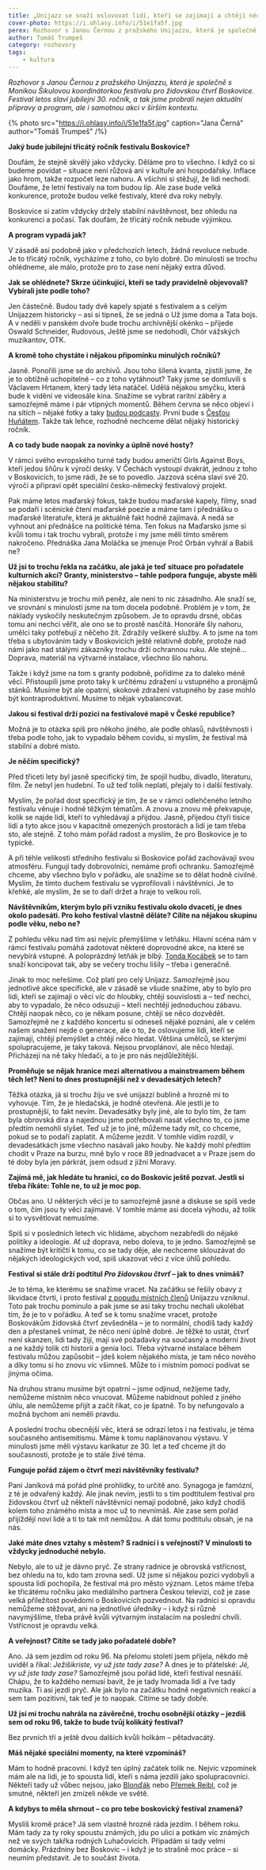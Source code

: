 ```yaml
---
title: „Unijazz se snaží oslovovat lidí, kteří se zajímají a chtějí něco hledat.“
cover-photo: https://i.ohlasy.info/i/51e1fa5f.jpg
perex: Rozhovor s Janou Černou z pražského Unijazzu, která je společně s Monikou Šikulovou koordinátorkou festivalu pro židovskou čtvrť Boskovice.
author: Tomáš Trumpeš
category: rozhovory
tags:
    - kultura
---
```


*Rozhovor s Janou Černou z pražského Unijazzu, která je společně s Monikou Šikulovou koordinátorkou festivalu pro židovskou čtvrť Boskovice. Festival letos slaví jubilejní 30. ročník, a tak jsme probrali nejen aktuální přípravy a program, ale i samotnou akci v širším kontextu.*

{% photo src="https://i.ohlasy.info/i/51e1fa5f.jpg" caption="Jana Černá" author="Tomáš Trumpeš" /%}

**Jaký bude jubilejní třicátý ročník festivalu Boskovice?**

Doufám, že stejně skvělý jako vždycky. Děláme pro to všechno. I když co si budeme povídat – situace není růžová ani v kultuře ani hospodářsky. Inflace jako hrom, takže rozpočet leze nahoru. A všichni si stěžují, že lidi nechodí. Doufáme, že letní festivaly na tom budou líp. Ale zase bude velká konkurence, protože budou velké festivaly, které dva roky nebyly.

Boskovice si zatím vždycky držely stabilní návštěvnost, bez ohledu na konkurenci a počasí. Tak doufám, že třicátý ročník nebude výjimkou.

**A program vypadá jak?**

V zásadě asi podobně jako v předchozích letech, žádná revoluce nebude. Je to třicátý ročník, vycházíme z toho, co bylo dobré. Do minulosti se trochu ohlédneme, ale málo, protože pro to zase není nějaký extra důvod.

**Jak se ohlédnete? Skrze účinkující, kteří se tady pravidelně objevovali? Vybírali jste podle toho?**

Jen částečně. Budou tady dvě kapely spjaté s festivalem a s celým Unijazzem historicky – asi si tipneš, že se jedná o Už jsme doma a Tata bojs. A v neděli v panském dvoře bude trochu archivnější okénko – přijede Oswald Schneider, Rudovous, Ještě jsme se nedohodli, Chór vážských muzikantov, OTK.

**A kromě toho chystáte i nějakou připomínku minulých ročníků?**

Jasně. Ponořili jsme se do archivů. Jsou toho šílená kvanta, zjistili jsme, že je to obtížně uchopitelné – co z toho vytáhnout? Taky jsme se domluvili s Václavem Hrtanem, který tady léta natáčel. Udělá nějakou smyčku, která bude k vidění ve videosále kina. Snažíme se vybrat raritní záběry a samozřejmě máme i pár vtipných momentů. Během června se něco objeví i na sítích – nějaké fotky a taky [budou podcasty](https://www.boskovice-festival.cz/cs/boskovicky-podcast-1-dil). První bude s [Česťou Huňátem](https://ohlasy.info/clanky/2017/05/rozhovor-hunat.html). Takže tak lehce, rozhodně nechceme dělat nějaký historický ročník.

**A co tady bude naopak za novinky a úplně nové hosty?**

V rámci svého evropského turné tady budou američtí Girls Against Boys, kteří jedou šňůru k výročí desky. V Čechách vystoupí dvakrát, jednou z toho v Boskovicích, to jsme rádi, že se to povedlo. Jazzová scéna slaví své 20. výročí a připraví opět speciální česko-německý festivalový projekt.

Pak máme letos maďarský fokus, takže budou maďarské kapely, filmy, snad se podaří i scénické čtení maďarské poezie a máme tam i přednášku o maďarské literatuře, která je aktuálně fakt hodně zajímavá. A nedá se vyhnout ani přednášce na politické téma. Ten fokus na Maďarsko jsme si kvůli tomu i tak trochu vybrali, protože i my jsme měli tímto směrem nakročeno. Přednáška Jana Moláčka se jmenuje Proč Orbán vyhrál a Babiš ne?

**Už jsi to trochu řekla na začátku, ale jaká je teď situace pro pořadatele kulturních akcí? Granty, ministerstvo – tahle podpora funguje, abyste měli nějakou stabilitu?**

Na ministerstvu je trochu míň peněz, ale není to nic zásadního. Ale snaží se, ve srovnání s minulostí jsme na tom docela podobně. Problém je v tom, že náklady vyskočily neskutečným způsobem. Je to opravdu drsné, občas tomu ani nechci věřit, ale ono se to prostě nasčítá. Honoráře šly nahoru, umělci taky potřebují z něčeho žít. Zdražily veškeré služby. A to jsme na tom třeba s ubytováním tady v Boskovicích ještě relativně dobře, protože nad námi jako nad stálými zákazníky trochu drží ochrannou ruku. Ale stejně… Doprava, materiál na výtvarné instalace, všechno šlo nahoru. 

Takže i když jsme na tom s granty podobně, pořídíme za to daleko méně věcí. Přistoupili jsme proto taky k určitému zdražení u vstupného a pronájmů stánků. Musíme být ale opatrní, skokové zdražení vstupného by zase mohlo být kontraproduktivní. Musíme to nějak vybalancovat.

**Jakou si festival drží pozici na festivalové mapě v České republice?**

Možná je to otázka spíš pro někoho jiného, ale podle ohlasů, návštěvnosti i třeba podle toho, jak to vypadalo během covidu, si myslím, že festival má stabilní a dobré místo.

**Je něčím specifický?**

Před třiceti lety byl jasně specifický tím, že spojil hudbu, divadlo, literaturu, film. Že nebyl jen hudební. To už teď tolik neplatí, přejaly to i další festivaly. 

Myslím, že pořád dost specifický je tím, že se v rámci odlehčeného letního festivalu věnuje i hodně těžkým tématům. A znovu a znovu mě překvapuje, kolik se najde lidí, kteří to vyhledávají a přijdou. Jasně, přijedou čtyři tisíce lidí a tyto akce jsou v kapacitně omezených prostorách a lidí je tam třeba sto, ale stejně. Z toho mám pořád radost a myslím, že pro Boskovice je to typické. 

A při téhle velikosti středního festivalu si Boskovice pořád zachovávají svou atmosféru. Fungují tady dobrovolníci, nemáme profi ochranku. Samozřejmě chceme, aby všechno bylo v pořádku, ale snažíme se to dělat hodně civilně. Myslím, že tímto duchem festivalu se vyprofilovali i návštěvníci. Je to křehké, ale myslím, že se to daří držet a hraje to velkou roli.

**Návštěvníkům, kterým bylo při vzniku festivalu okolo dvaceti, je dnes okolo padesáti. Pro koho festival vlastně děláte? Cílíte na nějakou skupinu podle věku, nebo ne?**

Z pohledu věku nad tím asi nejvíc přemýšlíme v letňáku. Hlavní scéna nám v rámci festivalu pomáhá zadotovat některé doprovodné akce, na které se nevybírá vstupné. A poloprázdný letňák je blbý. [Tonda Kocábek](https://ohlasy.info/clanky/2018/05/rozhovor-kocabek.html) se to tam snaží koncipovat tak, aby se večery trochu lišily – třeba i generačně.

Jinak to moc neřešíme. Což platí pro celý Unijazz. Samozřejmě jsou jednotlivé akce specifické, ale v zásadě se všude snažíme, aby to bylo pro lidi, kteří se zajímají o věci víc do hloubky, chtějí souvislosti a – teď nechci, aby to vypadalo, že něco odsuzuji – kteří nechtěji jednoduchou zábavu. Chtějí naopak něco, co je někam posune, chtějí se něco dozvědět. Samozřejmě ne z každého koncertu si odneseš nějaké poznání, ale v celém našem snažení nejde o generace, ale o to, že oslovujeme lidi, kteří se zajímají, chtějí přemýšlet a chtějí něco hledat. Většina umělců, se kterými spolupracujeme, je taky taková. Nejsou prvoplánoví, ale něco hledají. Přicházejí na ně taky hledači, a to je pro nás nejdůležitější.

**Proměňuje se nějak hranice mezi alternativou a mainstreamem během těch let? Není to dnes prostupnější než v devadesátých letech?**

Těžká otázka, já si trochu žiju ve své unijazzí bublině a hrozně mi to vyhovuje. Tím, že je hledačská, je hodně otevřená. Ale jestli je to prostupnější, to fakt nevím. Devadesátky byly jiné, ale to bylo tím, že tam byla obrovská díra a najednou jsme potřebovali nasát všechno to, co jsme předtím nemohli slyšet. Teď už je to jiné, můžeme tady mít, co chceme, pokud se to podaří zaplatit. A můžeme jezdit. V tomhle vidím rozdíl, v devadesátkách jsme všechno nasávali jako houby. Ne každý mohl předtím chodit v Praze na burzu, mně bylo v roce 89 jednadvacet a v Praze jsem do té doby byla jen párkrát, jsem odsud z jižní Moravy.

**Zajímá mě, jak hledáte tu hranici, co do Boskovic ještě pozvat. Jestli si třeba říkáte: Tohle ne, to už je moc pop.**

Občas ano. U některých věcí je to samozřejmě jasné a diskuse se spíš vede o tom, čím jsou ty věci zajímavé. V tomhle máme asi docela výhodu, až tolik si to vysvětlovat nemusíme.

Spíš si v posledních letech víc hlídáme, abychom nezabředli do nějaké politiky a ideologie. Ať už doprava, nebo doleva, to je jedno. Samozřejmě se snažíme být kritičtí k tomu, co se tady děje, ale nechceme sklouzávat do nějakých ideologických vod, spíš ukazovat věci z více úhlů pohledu.

**Festival si stále drží podtitul *Pro židovskou čtvrť* – jak to dnes vnímáš?**

Je to téma, ke kterému se snažíme vracet. Na začátku se řešily obavy z likvidace čtvrti, i proto festival [z popudu místních členů](https://ohlasy.info/clanky/2019/06/rozhovor-michalek.html) Unijazzu vzniknul. Toto pak trochu pominulo a pak jsme se asi taky trochu nechali ukolébat tím, že je to v pořádku. A teď se k tomu snažíme vracet, protože Boskovákům židovská čtvrť zevšedněla – je to normální, chodíš tady každý den a přestaneš vnímat, že něco není úplně dobré. Je těžké to ustát, čtvrť není skanzen, lidi tady žijí, mají své požadavky na současný a moderní život a ne každý tolik ctí historii a genia loci. Třeba výtvarné instalace během festivalu můžou zapůsobit – jdeš kolem nějakého místa, je tam něco nového a díky tomu si ho znovu víc všimneš. Může to i místním pomoci podívat se jinýma očima.

Na druhou stranu musíme být opatrní – jsme odjinud, nežijeme tady, nemůžeme místním něco vnucovat. Můžeme nabídnout pohled z jiného úhlu, ale nemůžeme přijít a začít říkat, co je špatně. To by nefungovalo a možná bychom ani neměli pravdu.

A poslední trochu obecnější věc, která se odrazí letos i na festivalu, je téma současného antisemitismu. Máme k tomu naplánovanou výstavu. V minulosti jsme měli výstavu karikatur ze 30. let a teď chceme jít do současnosti, protože je to stále živé téma.

**Funguje pořád zájem o čtvrť mezi návštěvníky festivalu?**

Paní Janíková má pořád plné prohlídky, to určitě ano. Synagoga je famózní, z té je odvařený každý. Ale jinak nevím, jestli to s tím podtitulem festival pro židovskou čtvrť už někteří návštěvníci nemají podobně, jako když chodíš kolem toho známého místa a moc už to nevnímáš. Ale zase sem pořád přijíždějí noví lidé a ti to tak mít nemůžou. A dát tomu podtitulu obsah, je na nás.

**Jaké máte dnes vztahy s městem? S radnicí i s veřejností? V minulosti to vždycky jednoduché nebylo.**

Nebylo, ale to už je dávno pryč. Ze strany radnice je obrovská vstřícnost, bez ohledu na to, kdo tam zrovna sedí. Už jsme si nějakou pozici vydobyli a spousta lidí pochopila, že festival má pro město význam. Letos máme třeba ke třicátému ročníku jako mediálního partnera Českou televizi, což je zase velká příležitost povědomí o Boskovicích pozvednout. Na radnici si opravdu nemůžeme stěžovat, ani na jednotlivé úředníky – i když si různě navymýšlíme, třeba právě kvůli výtvarným instalacím na poslední chvíli. Vstřícnost je opravdu velká.

**A veřejnost? Cítíte se tady jako pořadatelé dobře?**

Ano. Já sem jezdím od roku 96. Na přelomu století jsem přijela, někdo mě uviděl a říkal: *Ježíšikriste, vy už jste tady zase?* A dnes je to přátelské: *Jé, vy už jste tady zase?* Samozřejmě jsou pořád lidé, kteří festival nesnáší. Chápu, že to každého nemusí bavit, že je tady hromada lidí a řve tady muzika. Ti asi jezdí pryč. Ale jak bylo na začátku hodně negativních reakcí a sem tam pozitivní, tak teď je to naopak. Cítíme se tady dobře.

**Už jsi mi trochu nahrála na závěrečné, trochu osobnější otázky – jezdíš sem od roku 96, takže to bude tvůj kolikátý festival?**

Bez prvních tří a ještě dvou dalších kvůli holkám – pětadvacátý.

**Máš nějaké speciální momenty, na které vzpomínáš?**

Mám to hodně pracovní. I když ten úplný začátek tolik ne. Nejvíc vzpomínek mám ale na lidi, je to spousta lidí, kteří s náma jezdili jako spolupracovníci. Někteří tady už vůbec nejsou, jako [Blonďák](https://data.ohlasy.info/2022/blondie.pdf) nebo [Přemek Reibl](https://ohlasy.info/clanky/2020/05/premek-reibl.html), což je smutné, někteří jen zmizeli někde ve světě.

**A kdybys to měla shrnout – co pro tebe boskovický festival znamená?**

Myslíš kromě práce? Já sem vlastně hrozně ráda jezdím. I během roku. Mám tady za ty roky spoustu známých, jdu po ulici a potkám víc známých než ve svých takřka rodných Luhačovicích. Připadám si tady velmi domácky. Prázdniny bez Boskovic – i když je to strašně moc práce – si neumím představit. Je to součást života.
